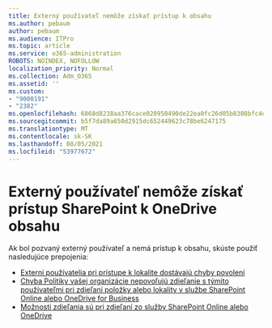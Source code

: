 ```yaml
---
title: Externý používateľ nemôže získať prístup k obsahu
ms.author: pebaum
author: pebaum
ms.audience: ITPro
ms.topic: article
ms.service: o365-administration
ROBOTS: NOINDEX, NOFOLLOW
localization_priority: Normal
ms.collection: Adm_O365
ms.assetid: ''
ms.custom:
- "9000191"
- "2382"
ms.openlocfilehash: 6868d8238aa376cace020950490de22ea0fc26d05b8308bfc4d9e5f1fc992bf2
ms.sourcegitcommit: b5f7da89a650d2915dc652449623c78be6247175
ms.translationtype: MT
ms.contentlocale: sk-SK
ms.lasthandoff: 08/05/2021
ms.locfileid: "53977672"
---
```

# <a name="external-user-cannot-access-sharepoint-or-onedrive-content"></a>Externý používateľ nemôže získať prístup SharePoint k OneDrive obsahu

Ak bol pozvaný externý používateľ a nemá prístup k obsahu, skúste použiť nasledujúce prepojenia:

- [Externí používatelia pri prístupe k lokalite dostávajú chyby povolení](https://docs.microsoft.com/sharepoint/support/administration/access-denied-or-need-permission-error-sharepoint-online-or-onedrive-for-business)
- [Chyba Politiky vašej organizácie nepovoľujú zdieľanie s týmito používateľmi pri zdieľaní položky alebo lokality v službe SharePoint Online alebo OneDrive for Business](https://docs.microsoft.com/sharepoint/support/administration/organization-policies-do-not-allow-you-to-share-with-users-error)
- [Možnosti zdieľania sú pri zdieľaní zo služby SharePoint Online alebo OneDrive](https://docs.microsoft.com/sharepoint/support/administration/sharing-options-grayed-out-when-sharing-from-sharepoint-online-or-onedrive)
